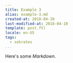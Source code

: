```yaml
---
title: Example 3
alias: example-3.md
created-at: 2018-04-10
last-modified-at: 2018-04-10
template: post.ftl
locale: en-US
tags:
  - sokrates
...
```


Here's some *Markdown*.
